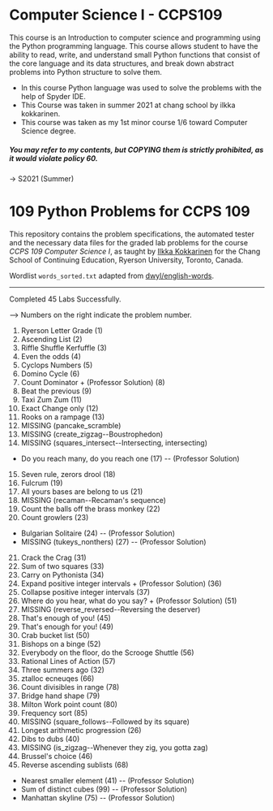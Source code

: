 # Computer Science I - CCPS109
This course is an Introduction to computer science and programming using the Python programming language. This course allows student to have the ability to read, write, and understand small Python functions that consist of the core language and its data structures, and break down abstract problems into Python structure to solve them.

* In this course Python language was used to solve the problems with the help of Spyder IDE.
* This Course was taken in summer 2021 at chang school by ilkka kokkarinen.
* This course was taken as my 1st minor course 1/6 toward Computer Science degree.

##### You may refer to my contents, but COPYING them is strictly prohibited, as it would violate policy 60.

-> S2021 (Summer)

# 109 Python Problems for CCPS 109

This repository contains the problem specifications, the automated tester and the necessary data files for the graded lab problems for the course *CCPS 109 Computer Science I*, as taught by [Ilkka Kokkarinen](http://www.scs.ryerson.ca/~ikokkari/) for the Chang School of Continuing Education, Ryerson University, Toronto, Canada.

Wordlist `words_sorted.txt` adapted from [dwyl/english-words](https://github.com/dwyl/english-words).

--- 
Completed 45 Labs Successfully.

--> Numbers on the right indicate the problem number.

1. Ryerson Letter Grade (1)
2. Ascending List (2)
3. Riffle Shuffle Kerfuffle (3)
4. Even the odds (4)
5. Cyclops Numbers (5)
6. Domino Cycle (6)
7. Count Dominator + (Professor Solution) (8)
8. Beat the previous (9)
9. Taxi Zum Zum (11)
10. Exact Change only (12)
11. Rooks on a rampage (13)
12. MISSING (pancake_scramble)
13. MISSING (create_zigzag--Boustrophedon)
14. MISSING (squares_intersect--Intersecting, intersecting)
- Do you reach many, do you reach one (17) -- (Professor Solution)
15. Seven rule, zerors drool (18)
16. Fulcrum (19)
17. All yours bases are belong to us (21)
18. MISSING (recaman--Recaman's sequence)
19. Count the balls off the brass monkey (22)
20. Count growlers (23)
- Bulgarian Solitaire (24) -- (Professor Solution)
- MISSING (tukeys_nonthers) (27) -- (Professor Solution)
21. Crack the Crag (31)
22. Sum of two squares (33)
23. Carry on Pythonista (34)
24. Expand positive integer intervals + (Professor Solution) (36)
25. Collapse positive integer intervals (37)
26. Where do you hear, what do you say? + (Professor Solution) (51)
27. MISSING (reverse_reversed--Reversing the deserver)
28. That's enough of you! (45)
29. That's enough for you! (49)
30. Crab bucket list (50)
31. Bishops on a binge (52)
32. Everybody on the floor, do the Scrooge Shuttle (56)
33. Rational Lines of Action (57)
34. Three summers ago (32)
35. ztalloc ecneuqes (66)
36. Count divisibles in range (78)
37. Bridge hand shape (79)
38. Milton Work point count (80)
39. Frequency sort (85)
40. MISSING (square_follows--Followed by its square)
41. Longest arithmetic progression (26)
42. Dibs to dubs (40)
43. MISSING (is_zigzag--Whenever they zig, you gotta zag)
44. Brussel's choice (46)
45. Reverse ascending sublists (68)
- Nearest smaller element (41) -- (Professor Solution)
- Sum of distinct cubes (99) -- (Professor Solution)
- Manhattan skyline (75) -- (Professor Solution)
